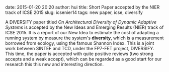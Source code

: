 date: 2015-01-20 20:20
author: hui
title: Short Paper accepted by the NIER track of ICSE 2015
slug: icsenier14
tags: new paper, icse, diversify

A DIVERSIFY paper titled _On Architectural Diversity of Dynamic Adaptive Systems_ is accepted by the New Ideas and Emerging Results (NIER) track of ICSE 2015. It is a report of our New Idea to estimate the cost of adapting a running system by measure the system's __diversity__, which is a measurement borrowed from ecology, using the famous Shannon Index. This is a joint work between SINTEF and TCD, under the FP7-FET project, DIVERSIFY. This time, the paper is accepted with quite positive reviews (two strong accepts and a weak accept), which can be regarded as a good start for our research this this new and interesting direction.
